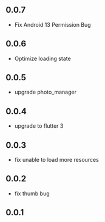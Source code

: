 ## 0.0.7
- Fix Android 13 Permission Bug

## 0.0.6
- Optimize loading state

## 0.0.5
- upgrade photo_manager

## 0.0.4
- upgrade to flutter 3

## 0.0.3
- fix unable to load more resources

## 0.0.2
- fix thumb bug

## 0.0.1
